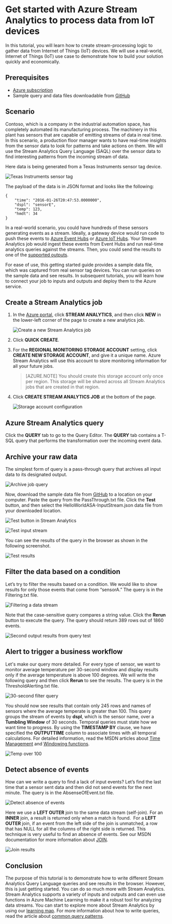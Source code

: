 <properties
	pageTitle="Get started with Azure Stream Analytics to process data from IoT devices. | Microsoft Azure"
	description="IoT sensor tags and data streams with stream analytics and real-time data processing"
    keywords="iot solution, get started with iot"
	services="stream-analytics"
	documentationCenter=""
	authors="jeffstokes72"
	manager="jhubbard"
	editor="cgronlun"
/>

<tags
	ms.service="stream-analytics"
	ms.devlang="na"
	ms.topic="hero-article"
	ms.tgt_pltfrm="na"
	ms.workload="data-services"
	ms.date="09/26/2016"
	ms.author="jeffstok"
/>

# Get started with Azure Stream Analytics to process data from IoT devices

In this tutorial, you will learn how to create stream-processing logic to gather data from Internet of Things (IoT) devices. We will use a real-world, Internet of Things (IoT) use case to demonstrate how to build your solution quickly and economically.

## Prerequisites

-   [Azure subscription](https://azure.microsoft.com/pricing/free-trial/)
-   Sample query and data files downloadable from [GitHub](https://aka.ms/azure-stream-analytics-get-started-iot)

## Scenario

Contoso, which is a company in the industrial automation space, has completely automated its manufacturing process. The machinery in this plant has sensors that are capable of emitting streams of data in real time. In this scenario, a production floor manager wants to have real-time insights from the sensor data to look for patterns and take actions on them. We will use the Stream Analytics Query Language (SAQL) over the sensor data to find interesting patterns from the incoming stream of data.

Here data is being generated from a Texas Instruments sensor tag device.

![Texas Instruments sensor tag](./media/stream-analytics-get-started-with-iot-devices/stream-analytics-get-started-with-iot-devices-01.jpg)

The payload of the data is in JSON format and looks like the following:


	{
    	"time": "2016-01-26T20:47:53.0000000",  
	    "dspl": "sensorE",  
    	"temp": 123,  
	    "hmdt": 34  
	}  

In a real-world scenario, you could have hundreds of these sensors generating events as a stream. Ideally, a gateway device would run code to push these events to [Azure Event Hubs](https://azure.microsoft.com/services/event-hubs/) or [Azure IoT Hubs](https://azure.microsoft.com/services/iot-hub/). Your Stream Analytics job would ingest these events from Event Hubs and run real-time analytics queries against the streams. Then, you could send the results to one of the [supported outputs](stream-analytics-define-outputs.md).

For ease of use, this getting started guide provides a sample data file, which was captured from real sensor tag devices. You can run queries on the sample data and see results. In subsequent tutorials, you will learn how to connect your job to inputs and outputs and deploy them to the Azure service.

## Create a Stream Analytics job

1. In the [Azure portal](http://manage.windowsazure.com), click **STREAM ANALYTICS**, and then click **NEW** in the lower-left corner of the page to create a new analytics job.

	![Create a new Stream Analytics job](./media/stream-analytics-get-started-with-iot-devices/stream-analytics-get-started-with-iot-devices-02.png)

2. Click **QUICK CREATE**.

3. For the **REGIONAL MONITORING STORAGE ACCOUNT** setting, click **CREATE NEW STORAGE ACCOUNT**, and give it a unique name. Azure Stream Analytics will use this account to store monitoring information for all your future jobs.

	> [AZURE.NOTE] You should create this storage account only once per region. This storage will be shared across all Stream Analytics jobs that are created in that region.

4. Click **CREATE STREAM ANALYTICS JOB** at the bottom of the page.

	![Storage account configuration](./media/stream-analytics-get-started-with-iot-devices/stream-analytics-get-started-with-iot-devices-03.jpg)

## Azure Stream Analytics query

Click the **QUERY** tab to go to the Query Editor. The **QUERY** tab contains a T-SQL query that performs the transformation over the incoming event data.

## Archive your raw data

The simplest form of query is a pass-through query that archives all input data to its designated output.

![Archive job query](./media/stream-analytics-get-started-with-iot-devices/stream-analytics-get-started-with-iot-devices-04.png)

Now, download the sample data file from [GitHub](https://aka.ms/azure-stream-analytics-get-started-iot) to a location on your computer. Paste the query from the PassThrough.txt file. Click the **Test** button, and then select the HelloWorldASA-InputStream.json data file from your downloaded location.

![Test button in Stream Analytics](./media/stream-analytics-get-started-with-iot-devices/stream-analytics-get-started-with-iot-devices-05.png)

![Test input stream](./media/stream-analytics-get-started-with-iot-devices/stream-analytics-get-started-with-iot-devices-06.png)

You can see the results of the query in the browser as shown in the following screenshot.

![Test results](./media/stream-analytics-get-started-with-iot-devices/stream-analytics-get-started-with-iot-devices-07.png)

## Filter the data based on a condition

Let’s try to filter the results based on a condition. We would like to show results for only those events that come from “sensorA.” The query is in the Filtering.txt file.

![Filtering a data stream](./media/stream-analytics-get-started-with-iot-devices/stream-analytics-get-started-with-iot-devices-08.png)

Note that the case-sensitive query compares a string value. Click the **Rerun** button to execute the query. The query should return 389 rows out of 1860 events.

![Second output results from query test](./media/stream-analytics-get-started-with-iot-devices/stream-analytics-get-started-with-iot-devices-09.png)

## Alert to trigger a business workflow

Let's make our query more detailed. For every type of sensor, we want to monitor average temperature per 30-second window and display results only if the average temperature is above 100 degrees. We will write the following query and then click **Rerun** to see the results. The query is in the ThresholdAlerting.txt file.

![30-second filter query](./media/stream-analytics-get-started-with-iot-devices/stream-analytics-get-started-with-iot-devices-10.png)

You should now see results that contain only 245 rows and names of sensors where the average temperate is greater than 100. This query groups the stream of events by **dspl**, which is the sensor name, over a **Tumbling Window** of 30 seconds. Temporal queries must state how we want time to progress. By using the **TIMESTAMP BY** clause, we have specified the **OUTPUTTIME** column to associate times with all temporal calculations. For detailed information, read the MSDN articles about [Time Management](https://msdn.microsoft.com/library/azure/mt582045.aspx) and [Windowing functions](https://msdn.microsoft.com/library/azure/dn835019.aspx).

![Temp over 100](./media/stream-analytics-get-started-with-iot-devices/stream-analytics-get-started-with-iot-devices-11.png)

## Detect absence of events

How can we write a query to find a lack of input events? Let’s find the last time that a sensor sent data and then did not send events for the next minute. The query is in the AbsenseOfEvent.txt file.

![Detect absence of events](./media/stream-analytics-get-started-with-iot-devices/stream-analytics-get-started-with-iot-devices-12.png)

Here we use a **LEFT OUTER** join to the same data stream (self-join). For an **INNER** join, a result is returned only when a match is found.  For a **LEFT OUTER** join, if an event from the left side of the join is unmatched, a row that has NULL for all the columns of the right side is returned. This technique is very useful to find an absence of events. See our MSDN documentation for more information about [JOIN](https://msdn.microsoft.com/library/azure/dn835026.aspx).

![Join results](./media/stream-analytics-get-started-with-iot-devices/stream-analytics-get-started-with-iot-devices-13.png)

## Conclusion

The purpose of this tutorial is to demonstrate how to write different Stream Analytics Query Language queries and see results in the browser. However, this is just getting started. You can do so much more with Stream Analytics. Stream Analytics supports a variety of inputs and outputs and can even use functions in Azure Machine Learning to make it a robust tool for analyzing data streams. You can start to explore more about Stream Analytics by using our [learning map](https://azure.microsoft.com/documentation/learning-paths/stream-analytics/). For more information about how to write queries, read the article about [common query patterns](./stream-analytics-stream-analytics-query-patterns.md).
